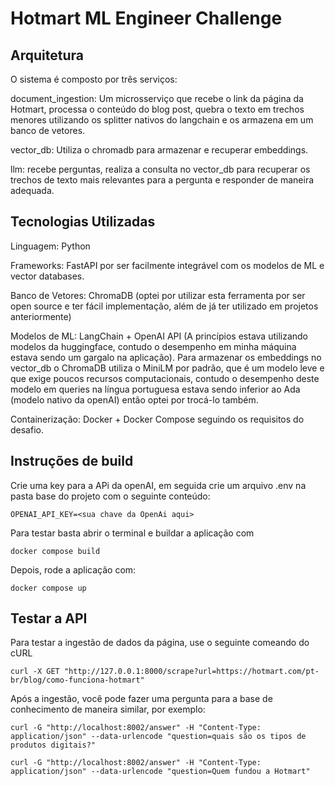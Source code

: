# Hotmart ML Engineer Challenge

## Arquitetura

O sistema é composto por três serviços:

document_ingestion: Um microsserviço que recebe o link da página da Hotmart, processa o conteúdo do blog post, quebra o texto em trechos menores utilizando os splitter nativos do langchain e os armazena em um banco de vetores.

vector_db: Utiliza o chromadb para armazenar e recuperar embeddings.

llm: recebe perguntas, realiza a consulta no vector_db para recuperar os trechos de texto mais relevantes para a pergunta e responder de maneira adequada.

## Tecnologias Utilizadas

Linguagem: Python

Frameworks: FastAPI por ser facilmente integrável com os modelos de ML e vector databases.

Banco de Vetores: ChromaDB (optei por utilizar esta ferramenta por ser open source e ter fácil implementação, além de já ter utilizado em projetos anteriormente)

Modelos de ML: LangChain + OpenAI API (A princípios estava utilizando modelos da huggingface, contudo o desempenho em minha máquina estava sendo um gargalo na aplicação).
Para armazenar os embeddings no vector_db o ChromaDB utiliza o MiniLM por padrão, que é um modelo leve e que exige poucos recursos computacionais, contudo o desempenho deste modelo em queries na língua portuguesa estava sendo inferior ao Ada (modelo nativo da openAI) então optei por trocá-lo também.

Containerização: Docker + Docker Compose seguindo os requisitos do desafio.

## Instruções de build
Crie uma key para a APi da openAI, em seguida crie um arquivo .env na pasta base do projeto com o seguinte conteúdo:
```
OPENAI_API_KEY=<sua chave da OpenAi aqui>
```

Para testar basta abrir o terminal e buildar a aplicação com 
```
docker compose build
```
Depois, rode a aplicação com:
```
docker compose up
```

## Testar a API
Para testar a ingestão de dados da página, use o seguinte comeando do cURL
```
curl -X GET "http://127.0.0.1:8000/scrape?url=https://hotmart.com/pt-br/blog/como-funciona-hotmart"
```
Após a ingestão, você pode fazer uma pergunta para a base de conhecimento de maneira similar, por exemplo: 
```
curl -G "http://localhost:8002/answer" -H "Content-Type: application/json" --data-urlencode "question=quais são os tipos de produtos digitais?"
```

```
curl -G "http://localhost:8002/answer" -H "Content-Type: application/json" --data-urlencode "question=Quem fundou a Hotmart"
```